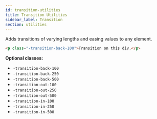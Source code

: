 ```yaml
---
id: transition-utilities
title: Transition Utilities
sidebar_label: Transition
section: utilities
---
```


Adds transitions of varying lengths and easing values to any element.

```html
<p class="-transition-back-100">Transition on this div.</p>
```

__Optional classes:__

- `-transition-back-100`
- `-transition-back-250`
- `-transition-back-500`
- `-transition-out-100`
- `-transition-out-250`
- `-transition-out-500`
- `-transition-in-100`
- `-transition-in-250`
- `-transition-in-500`
